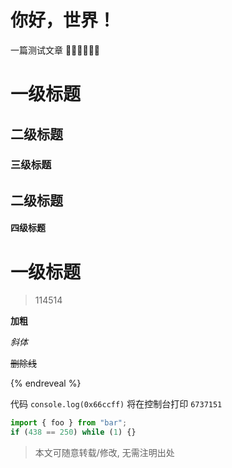 # 你好，世界！

一篇测试文章 👋🏻👋🏻👋🏻

<!-- more -->

# 一级标题
## 二级标题
### 三级标题
## 二级标题
#### 四级标题
# 一级标题

> 114514

**加粗**

_斜体_

~~删除线~~

{% endreveal %}

代码 `console.log(0x66ccff)` 将在控制台打印 `6737151`

```javascript
import { foo } from "bar";
if (438 == 250) while (1) {}
```

> 本文可随意转载/修改, 无需注明出处

<nocopyright value="true"></nocopyright>
